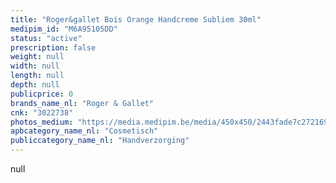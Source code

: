 ```yaml
---
title: "Roger&gallet Bois Orange Handcreme Subliem 30ml"
medipim_id: "M6A95105DD"
status: "active"
prescription: false
weight: null
width: null
length: null
depth: null
publicprice: 0
brands_name_nl: "Roger & Gallet"
cnk: "3022738"
photos_medium: "https://media.medipim.be/media/450x450/2443fade7c2721696c8da2b2f7f53e42f93d900a.jpg"
apbcategory_name_nl: "Cosmetisch"
publiccategory_name_nl: "Handverzorging"
---
```

null
